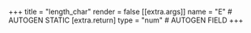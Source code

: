 +++
title = "length_char"
render = false
[[extra.args]]
name = "E" # AUTOGEN STATIC
[extra.return]
type = "num" # AUTOGEN FIELD
+++
